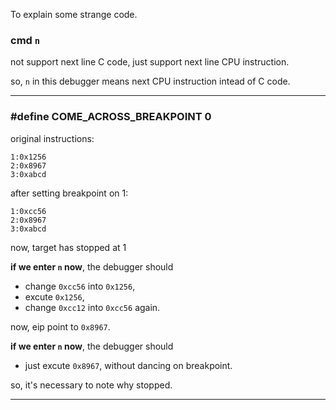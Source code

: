 To explain some strange code.

### cmd `n`

not support next line C code, just support next line CPU instruction.

so, `n` in this debugger means next CPU instruction intead of C code.

---

###  #define COME_ACROSS_BREAKPOINT 0

original instructions:
```
1:0x1256
2:0x8967
3:0xabcd
```
after  setting breakpoint on 1:
```
1:0xcc56
2:0x8967
3:0xabcd
```

now, target has stopped at 1

**if we enter `n` now**, the debugger should
- change `0xcc56` into `0x1256`,
- excute `0x1256`,
- change `0xcc12` into `0xcc56` again.

now, eip point to `0x8967`.

**if we enter `n` now**, the debugger should
- just excute `0x8967`, without dancing on breakpoint.

so, it's necessary to note why stopped.

---
